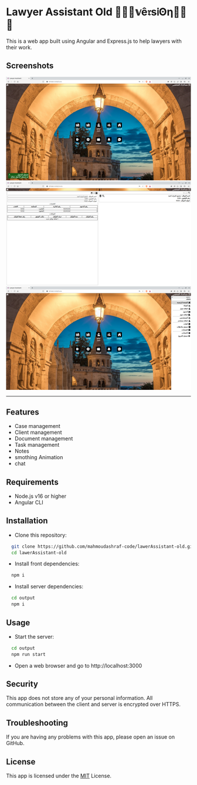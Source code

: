 # Lawyer Assistant Old 🌺🌸💮𝕧ê𝔯ѕᎥʘη💮🌸🌺

This is a web app built using Angular and Express.js to help lawyers with their work.

## Screenshots
![App Screenshot](./screenshot/home.png)
![App Screenshot](./screenshot/clients.png)
![App Screenshot](./screenshot/menu.png)

---

## Features

- Case management
- Client management
- Document management
- Task management
- Notes
- smothing Animation
- chat



## Requirements
- Node.js v16 or higher
- Angular CLI

## Installation
-  Clone this repository:

```bash
  git clone https://github.com/mahmoudashraf-code/lawerAssistant-old.git
  cd lawerAssistant-old
```
- Install front dependencies:

```bash
  npm i
```

- Install server dependencies:

```bash
  cd output
  npm i
```


## Usage
-  Start the server:
```bash
  cd output
  npm run start
```


- Open a web browser and go to http://localhost:3000



## Security
This app does not store any of your personal information. All communication between the client and server is encrypted over HTTPS.


## Troubleshooting
If you are having any problems with this app, please open an issue on GitHub.


## License
This app is licensed under the [MIT](https://choosealicense.com/licenses/mit/) License.


